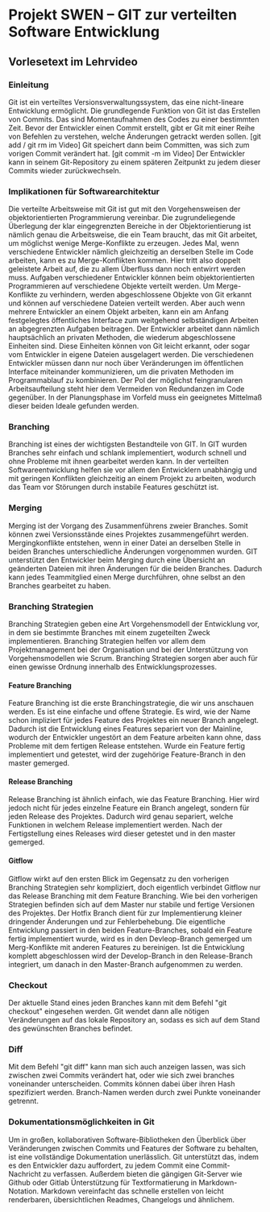 # Projekt SWEN – GIT zur verteilten Software Entwicklung
## Vorlesetext im Lehrvideo

### Einleitung
Git ist ein verteiltes Versionsverwaltungssystem, das eine nicht-lineare Entwicklung ermöglicht.
Die grundlegende Funktion von Git ist das Erstellen von Commits. Das sind Momentaufnahmen des Codes zu einer bestimmten Zeit.
Bevor der Entwickler einen Commit erstellt, gibt er Git mit einer Reihe von Befehlen zu verstehen, welche Änderungen getrackt werden sollen. [git add / git rm im Video]
Git speichert dann beim Committen, was sich zum vorigen Commit verändert hat. [git commit -m im Video]
Der Entwickler kann in seinem Git-Repository zu einem späteren Zeitpunkt zu jedem dieser Commits wieder zurückwechseln.

### Implikationen für Softwarearchitektur
Die verteilte Arbeitsweise mit Git ist gut mit den Vorgehensweisen der objektorientierten Programmierung vereinbar. Die zugrundeliegende Überlegung der klar eingegrenzten Bereiche in der Objektorientierung ist nämlich genau die Arbeitsweise, die ein Team braucht, das mit Git arbeitet, um möglichst wenige Merge-Konflikte zu erzeugen.
Jedes Mal, wenn verschiedene Entwickler nämlich gleichzeitig an derselben Stelle im Code arbeiten, kann es zu Merge-Konflikten kommen. Hier tritt also doppelt geleistete Arbeit auf, die zu allem Überfluss dann noch entwirrt werden muss.
Aufgaben verschiedener Entwickler können beim objektorientierten Programmieren auf verschiedene Objekte verteilt werden. Um Merge-Konflikte zu verhindern, werden abgeschlossene Objekte von Git erkannt und können auf verschiedene Dateien verteilt werden.
Aber auch wenn mehrere Entwickler an einem Objekt arbeiten, kann ein am Anfang festgelegtes öffentliches Interface zum weitgehend selbständigen Arbeiten an abgegrenzten Aufgaben beitragen. Der Entwickler arbeitet dann nämlich hauptsächlich an privaten Methoden, die wiederum abgeschlossene Einheiten sind. Diese Einheiten können von Git leicht erkannt, oder sogar vom Entwickler in eigene Dateien ausgelagert werden. Die verschiedenen Entwickler müssen dann nur noch über Veränderungen im öffentlichen Interface miteinander kommunizieren, um die privaten Methoden im Programmablauf zu kombinieren.
Der Pol der möglichst feingranularen Arbeitsaufteilung steht hier dem Vermeiden von Redundanzen im Code gegenüber. In der Planungsphase im Vorfeld muss ein geeignetes Mittelmaß dieser beiden Ideale gefunden werden.



### Branching
Branching ist eines der wichtigsten Bestandteile von GIT. In GIT wurden Branches sehr einfach und schlank implementiert, wodurch schnell und ohne Probleme mit ihnen gearbeitet werden kann.
In der verteilten Softwareentwicklung helfen sie vor allem den Entwicklern unabhängig und mit geringen Konflikten gleichzeitig an einem Projekt zu arbeiten, wodurch das Team vor Störungen durch instabile Features geschützt ist.

### Merging
Merging ist der Vorgang des Zusammenführens zweier Branches. Somit können zwei Versionsstände eines Projektes zusammengeführt werden. Mergingkonflikte entstehen, wenn in einer Datei an derselben Stelle in beiden Branches unterschiedliche Änderungen vorgenommen wurden.
GIT unterstützt den Entwickler beim Merging durch eine Übersicht an geänderten Dateien mit ihren Änderungen für die beiden Branches. Dadurch kann jedes Teammitglied einen Merge durchführen, ohne selbst an den Branches gearbeitet zu haben.


### Branching Strategien
Branching Strategien geben eine Art Vorgehensmodell der Entwicklung vor, in dem sie bestimmte Branches mit einem zugeteilten Zweck implementieren. Branching Strategien helfen vor allem dem Projektmanagement bei der Organisation und bei der Unterstützung von Vorgehensmodellen wie Scrum. Branching Strategien sorgen aber auch für einen gewisse Ordnung innerhalb des Entwicklungsprozesses.

#### Feature Branching
Feature Branching ist die erste Branchingstrategie, die wir uns anschauen werden. Es ist eine einfache und offene Strategie. Es wird, wie der Name schon impliziert für jedes Feature des Projektes ein neuer Branch angelegt. Dadurch ist die Entwicklung eines Features separiert von der Mainline, wodurch der Entwickler ungestört an dem Feature arbeiten kann ohne, dass Probleme mit dem fertigen Release entstehen. Wurde ein Feature fertig implementiert und getestet, wird der zugehörige Feature-Branch in den master gemerged.

#### Release Branching
Release Branching ist ähnlich einfach, wie das Feature Branching. Hier wird jedoch nicht für jedes einzelne Feature ein Branch angelegt, sondern für jeden Release des Projektes. Dadurch wird genau separiert, welche Funktionen in welchem Release implementiert werden. 
Nach der Fertigstellung eines Releases wird dieser getestet und in den master gemerged.

#### Gitflow
Gitflow wirkt auf den ersten Blick im Gegensatz zu den vorherigen Branching Strategien sehr kompliziert, doch eigentlich verbindet Gitflow nur das Release Branching mit dem Feature Branching.
Wie bei den vorherigen Strategien befinden sich auf dem Master nur stabile und fertige Versionen des Projektes. Der Hotfix Branch dient für zur Implementierung kleiner dringender Änderungen und zur Fehlerbehebung.
Die eigentliche Entwicklung passiert in den beiden Feature-Branches, sobald ein Feature fertig implementiert wurde, wird es in den Devleop-Branch gemerged um Merg-Konflikte mit anderen Features zu bereinigen. Ist die Entwicklung komplett abgeschlossen wird der Develop-Branch in den Release-Branch integriert, um danach in den Master-Branch aufgenommen zu werden.

### Checkout
Der aktuelle Stand eines jeden Branches kann mit dem Befehl "git checkout" eingesehen werden. Git wendet dann alle nötigen Veränderungen auf das lokale Repository an, sodass es sich auf dem Stand des gewünschten Branches befindet.

### Diff
Mit dem Befehl "git diff" kann man sich auch anzeigen lassen, was sich zwischen zwei Commits verändert hat, oder wie sich zwei branches voneinander unterscheiden. Commits können dabei über ihren Hash spezifiziert werden. Branch-Namen werden durch zwei Punkte voneinander getrennt.

### Dokumentationsmöglichkeiten in Git
Um in großen, kollaborativen Software-Bibliotheken den Überblick über Veränderungen zwischen Commits und Features der Software zu behalten, ist eine vollständige Dokumentation unerlässlich.
Git unterstützt das, indem es den Entwickler dazu auffordert, zu jedem Commit eine Commit-Nachricht zu verfassen.
Außerdem bieten die gängigen Git-Server wie Github oder Gitlab Ünterstützung für Textformatierung in Markdown-Notation. Markdown vereinfacht das schnelle erstellen von leicht renderbaren, übersichtlichen Readmes, Changelogs und ähnlichem.

